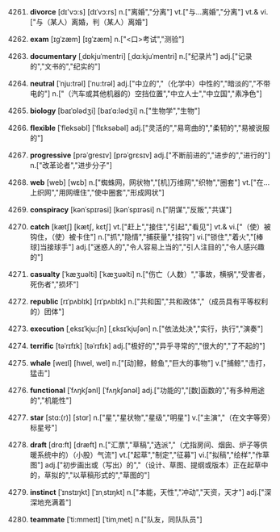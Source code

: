 4261. **divorce**
[dɪ'vɔ:s]  [dɪˈvɔ:rs]
n.["离婚","分离"]  vt.["与…离婚","分离"]  vt.& vi.["与（某人）离婚，判（某人）离婚"]  

4262. **exam**
[ɪgˈzæm]  [ɪɡˈzæm]
n.["<口>考试","测验"]  

4263. **documentary**
[ˌdɒkjuˈmentri]  [ˌdɑ:kjuˈmentri]
n.["纪录片"]  adj.["记录的","文书的","纪实的"]  

4264. **neutral**
[ˈnju:trəl]  [ˈnu:trəl]
adj.["中立的","（化学中）中性的","暗淡的","不带电的"]  n.["（汽车或其他机器的）空挡位置","中立人士","中立国","素净色"]  

4265. **biology**
[baɪˈɒlədʒi]  [baɪˈɑ:lədʒi]
n.["生物学","生物"]  

4266. **flexible**
[ˈfleksəbl]  [ˈflɛksəbəl]
adj.["灵活的","易弯曲的","柔韧的","易被说服的"]  

4267. **progressive**
[prəˈgresɪv]  [prəˈɡrɛsɪv]
adj.["不断前进的","进步的","进行的"]  n.["改革论者","进步分子"]  

4268. **web**
[web]  [wɛb]
n.["蜘蛛网，网状物","[机]万维网","织物","圈套"]  vt.["在…上织网","用网缠住","使中圈套","形成网状"]  

4269. **conspiracy**
[kənˈspɪrəsi]  [kənˈspɪrəsi]
n.["阴谋","反叛","共谋"]  

4270. **catch**
[kætʃ]  [kætʃ, kɛtʃ]
vt.["赶上","接住","引起","看见"]  vt.& vi.["（使）被钩住，（使）被卡住"]  n.["抓","隐情","捕获量","挂钩"]  vi.["锁住","着火","[棒球]当接球手"]  adj.["迷惑人的","令人容易上当的","引人注目的","令人感兴趣的"]  

4271. **casualty**
[ˈkæʒuəlti]  [ˈkæʒuəlti]
n.["伤亡（人数）","事故，横祸","受害者，死伤者","损坏"]  

4272. **republic**
[rɪˈpʌblɪk]  [rɪˈpʌblɪk]
n.["共和国","共和政体","（成员具有平等权利的）团体"]  

4273. **execution**
[ˌeksɪˈkju:ʃn]  [ˌɛksɪˈkjuʃən]
n.["依法处决","实行，执行","演奏"]  

4274. **terrific**
[təˈrɪfɪk]  [təˈrɪfɪk]
adj.["极好的","异乎寻常的","很大的","了不起的"]  

4275. **whale**
[weɪl]  [hwel, wel]
n.["[动]鲸，鲸鱼","巨大的事物"]  v.["捕鲸","击打，猛击"]  

4276. **functional**
[ˈfʌŋkʃənl]  [ˈfʌŋkʃənəl]
adj.["功能的","[数]函数的","有多种用途的","机能性"]  

4277. **star**
[stɑ:(r)]  [stɑr]
n.["星","星状物","星级","明星"]  v.["主演","（在文字等旁）标星号"]  

4278. **draft**
[drɑ:ft]  [dræft]
n.["汇票","草稿","选派","（尤指房间、烟囱、炉子等供暖系统中的）（小股）气流"]  vt.["起草","制定","征募"]  vi.["拟稿","绘样","作草图"]  adj.["初步画出或（写出）的","（设计、草图、提纲或版本）正在起草中的，草拟的","以草稿形式的","草图的"]  

4279. **instinct**
[ˈɪnstɪŋkt]  [ˈɪnˌstɪŋkt]
n.["本能，天性","冲动","天资，天才"]  adj.["深深地充满着"]  

4280. **teammate**
[ˈti:mmeɪt]  [ˈtimˌmet]
n.["队友，同队队员"]  

